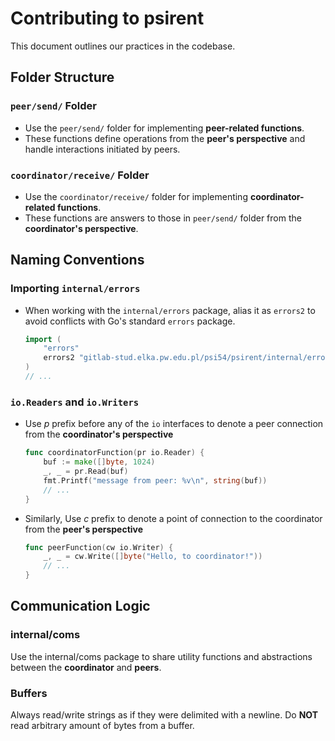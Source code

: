 # Contributing to psirent

This document outlines our practices in the codebase.

## Folder Structure

### **`peer/send/` Folder**

- Use the `peer/send/` folder for implementing **peer-related functions**.
- These functions define operations from the **peer's perspective** and handle interactions initiated by peers.

### **`coordinator/receive/` Folder**

- Use the `coordinator/receive/` folder for implementing **coordinator-related functions**.
- These functions are answers to those in `peer/send/` folder from the **coordinator's perspective**.

## Naming Conventions

### **Importing `internal/errors`**

- When working with the `internal/errors` package, alias it as `errors2` to avoid conflicts with Go's standard `errors`
  package.
  ```go
  import (
      "errors"
      errors2 "gitlab-stud.elka.pw.edu.pl/psi54/psirent/internal/errors"
  )
  // ...

### `io.Readers` and `io.Writers`

- Use *p* prefix before any of the `io` interfaces to denote a peer connection from the **coordinator's perspective**
  ```go
  func coordinatorFunction(pr io.Reader) {
      buf := make([]byte, 1024)
      _, _ = pr.Read(buf)
      fmt.Printf("message from peer: %v\n", string(buf))
      // ... 
  }
- Similarly, Use *c* prefix to denote a point of connection to the coordinator from the **peer's perspective**
  ```go
  func peerFunction(cw io.Writer) {
      _, _ = cw.Write([]byte("Hello, to coordinator!"))
      // ... 
  }

## Communication Logic

### internal/coms

Use the internal/coms package to share utility functions and abstractions between the **coordinator** and **peers**.

### Buffers

Always read/write strings as if they were delimited with a newline. Do **NOT** read arbitrary amount of bytes from a
buffer.